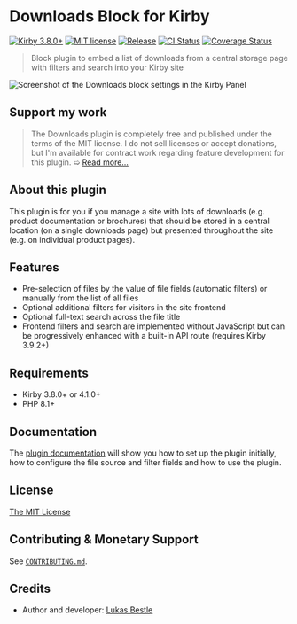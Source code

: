 # Downloads Block for Kirby

[![Kirby 3.8.0+](https://img.shields.io/badge/Kirby-3.8.0%2B-green)](https://getkirby.com)
[![MIT license](https://img.shields.io/badge/license-MIT-blue.svg)](LICENSE.md)
[![Release](https://img.shields.io/github/v/release/lukasbestle/kirby-downloads)](https://github.com/lukasbestle/kirby-downloads/releases/latest)
[![CI Status](https://img.shields.io/github/actions/workflow/status/lukasbestle/kirby-downloads/ci.yml?branch=main&label=CI)](https://github.com/lukasbestle/kirby-downloads/actions?query=workflow%3ACI+branch%3Amain)
[![Coverage Status](https://img.shields.io/codecov/c/gh/lukasbestle/kirby-downloads?token=vW24dO8dNq)](https://codecov.io/gh/lukasbestle/kirby-downloads)

> Block plugin to embed a list of downloads from a central storage page with filters and search into your Kirby site

![Screenshot of the Downloads block settings in the Kirby Panel](https://raw.githubusercontent.com/wiki/lukasbestle/kirby-downloads/selection-filters.png)

## Support my work

> The Downloads plugin is completely free and published under the terms of the MIT license. I do not sell licenses or accept donations, but I'm available for contract work regarding feature development for this plugin.
> ➯ [Read more…](.github/CONTRIBUTING.md#monetary-support)

## About this plugin

This plugin is for you if you manage a site with lots of downloads (e.g. product documentation or brochures) that should be stored in a central location (on a single downloads page) but presented throughout the site (e.g. on individual product pages).

## Features

- Pre-selection of files by the value of file fields (automatic filters) or manually from the list of all files
- Optional additional filters for visitors in the site frontend
- Optional full-text search across the file title
- Frontend filters and search are implemented without JavaScript but can be progressively enhanced with a built-in API route (requires Kirby 3.9.2+)

## Requirements

- Kirby 3.8.0+ or 4.1.0+
- PHP 8.1+

## Documentation

The [plugin documentation](https://github.com/lukasbestle/kirby-downloads/wiki) will show you how to set up the plugin initially, how to configure the file source and filter fields and how to use the plugin.

## License

[The MIT License](LICENSE.md)

## Contributing & Monetary Support

See [`CONTRIBUTING.md`](.github/CONTRIBUTING.md).

## Credits

- Author and developer: [Lukas Bestle](https://lukasbestle.com)
